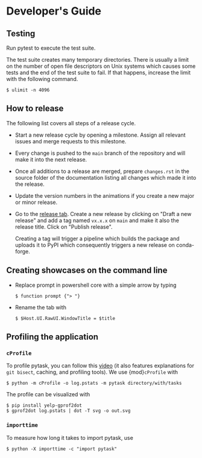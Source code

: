 # Developer's Guide

## Testing

Run pytest to execute the test suite.

The test suite creates many temporary directories. There is usually a limit on the
number of open file descriptors on Unix systems which causes some tests and the end of
the test suite to fail. If that happens, increase the limit with the following command.

```console
$ ulimit -n 4096
```

## How to release

The following list covers all steps of a release cycle.

- Start a new release cycle by opening a milestone. Assign all relevant issues and merge
  requests to this milestone.

- Every change is pushed to the `main` branch of the repository and will make it into
  the next release.

- Once all additions to a release are merged, prepare `changes.rst` in the source folder
  of the documentation listing all changes which made it into the release.

- Update the version numbers in the animations if you create a new major or minor
  release.

- Go to the [release tab](https://github.com/pytask-dev/pytask/releases). Create a new
  release by clicking on "Draft a new release" and add a tag named `vx.x.x` on `main`
  and make it also the release title. Click on "Publish release".

  Creating a tag will trigger a pipeline which builds the package and uploads it to PyPI
  which consequently triggers a new release on conda-forge.

## Creating showcases on the command line

- Replace prompt in powershell core with a simple arrow by typing

  ```console
  $ function prompt {"> "}
  ```

- Rename the tab with

  ```console
  $ $Host.UI.RawUI.WindowTitle = $title
  ```

## Profiling the application

### `cProfile`

To profile pytask, you can follow this
[video](https://www.youtube.com/watch?v=qiZyDLEJHh0) (it also features explanations for
`git bisect`, caching, and profiling tools). We use {mod}`cProfile` with

```console
$ python -m cProfile -o log.pstats -m pytask directory/with/tasks
```

The profile can be visualized with

```console
$ pip install yelp-gprof2dot
$ gprof2dot log.pstats | dot -T svg -o out.svg
```

### `importtime`

To measure how long it takes to import pytask, use

```console
$ python -X importtime -c "import pytask"
```
